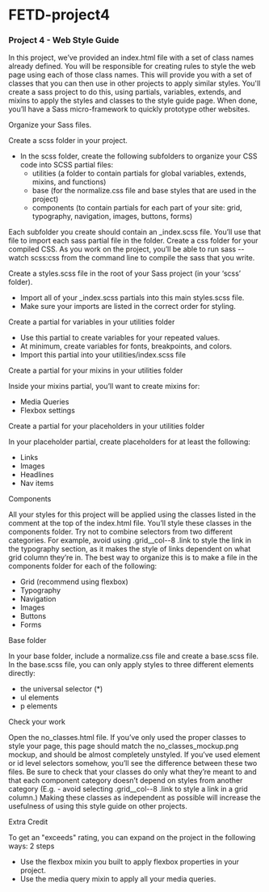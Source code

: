 # FETD-project4

### Project 4 - Web Style Guide

In this project, we’ve provided an index.html file with a set of class names already defined. You will be responsible for creating rules to style the web page using each of those class names. This will provide you with a set of classes that you can then use in other projects to apply similar styles. You'll create a sass project to do this, using partials, variables, extends, and mixins to apply the styles and classes to the style guide page. When done, you’ll have a Sass micro-framework to quickly prototype other websites. 


Organize your Sass files.

Create a scss folder in your project.
  * In the scss folder, create the following subfolders to organize your CSS code into SCSS partial files:
      * utilities (a folder to contain partials for global variables, extends, mixins, and functions)
      * base (for the normalize.css file and base styles that are used in the project)
      * components (to contain partials for each part of your site: grid, typography, navigation, images, buttons, forms)
    
Each subfolder you create should contain an _index.scss file. You’ll use that file to import each sass partial file in the folder. Create a css folder for your compiled CSS. As you work on the project, you’ll be able to run sass --watch scss:css from the command line to compile the sass that you write.

Create a styles.scss file in the root of your Sass project (in your ‘scss’ folder).

  * Import all of your _index.scss partials into this main styles.scss file.
  * Make sure your imports are listed in the correct order for styling.

Create a partial for variables in your utilities folder

  * Use this partial to create variables for your repeated values.
  * At minimum, create variables for fonts, breakpoints, and colors.
  * Import this partial into your utilities/index.scss file

Create a partial for your mixins in your utilities folder

Inside your mixins partial, you’ll want to create mixins for:

  * Media Queries
  * Flexbox settings

Create a partial for your placeholders in your utilities folder

In your placeholder partial, create placeholders for at least the following:

  * Links
  * Images
  * Headlines
  * Nav items

Components

All your styles for this project will be applied using the classes listed in the comment at the top of the index.html file. You’ll style these classes in the components folder. Try not to combine selectors from two different categories. For example, avoid using .grid__col--8 .link to style the link in the typography section, as it makes the style of links dependent on what grid column they’re in. The best way to organize this is to make a file in the components folder for each of the following:

  * Grid (recommend using flexbox)
  * Typography
  * Navigation
  * Images
  * Buttons
  * Forms

Base folder

In your base folder, include a normalize.css file and create a base.scss file. In the base.scss file, you can only apply styles to three different elements directly:

  * the universal selector (*)
  * ul elements
  * p elements

Check your work

Open the no_classes.html file. If you’ve only used the proper classes to style your page, this page should match the no_classes_mockup.png mockup, and should be almost completely unstyled. If you’ve used element or id level selectors somehow, you’ll see the difference between these two files. Be sure to check that your classes do only what they’re meant to and that each component category doesn’t depend on styles from another category (E.g. - avoid selecting .grid__col--8 .link to style a link in a grid column.) Making these classes as independent as possible will increase the usefulness of using this style guide on other projects.

Extra Credit

To get an "exceeds" rating, you can expand on the project in the following ways:
2 steps

  * Use the flexbox mixin you built to apply flexbox properties in your project.
  * Use the media query mixin to apply all your media queries.